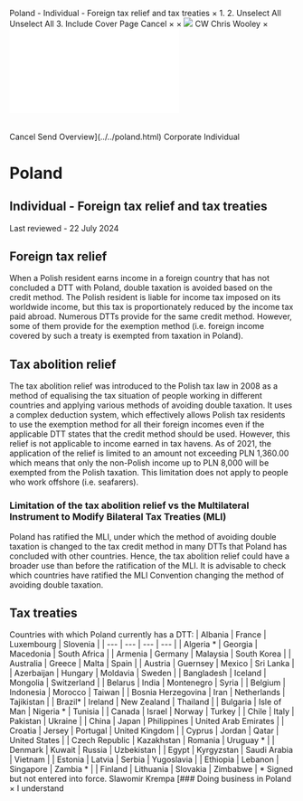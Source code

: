 Poland - Individual - Foreign tax relief and tax treaties
×
1.
2.
Unselect All
Unselect All
3.
Include Cover Page
Cancel
×
×
![](../../-/media/world-wide-tax-summaries/attachments/global---chris-wooley.ashx%3Frev=ac5e5f3223b34096b1afc2a6009c7320&revision=ac5e5f32-23b3-4096-b1af-c2a6009c7320&hash=859B7ADC84DC2CBEC9760E9E6EE7DE6D0A8BFCDF)
CW
Chris Wooley
×
![](foreign-tax-relief-and-tax-treaties.html)
######
Cancel
Send
Overview](../../poland.html)
Corporate
Individual
# Poland
## Individual - Foreign tax relief and tax treaties
Last reviewed - 22 July 2024
## Foreign tax relief
When a Polish resident earns income in a foreign country that has not concluded a DTT with Poland, double taxation is avoided based on the credit method. The Polish resident is liable for income tax imposed on its worldwide income, but this tax is proportionately reduced by the income tax paid abroad. Numerous DTTs provide for the same credit method. However, some of them provide for the exemption method (i.e. foreign income covered by such a treaty is exempted from taxation in Poland).
## Tax abolition relief
The tax abolition relief was introduced to the Polish tax law in 2008 as a method of equalising the tax situation of people working in different countries and applying various methods of avoiding double taxation.
It uses a complex deduction system, which effectively allows Polish tax residents to use the exemption method for all their foreign incomes even if the applicable DTT states that the credit method should be used. However, this relief is not applicable to income earned in tax havens.
As of 2021, the application of the relief is limited to an amount not exceeding PLN 1,360.00 which means that only the non-Polish income up to PLN 8,000 will be exempted from the Polish taxation. This limitation does not apply to people who work offshore (i.e. seafarers).
### Limitation of the tax abolition relief vs the Multilateral Instrument to Modify Bilateral Tax Treaties (MLI)
Poland has ratified the MLI, under which the method of avoiding double taxation is changed to the tax credit method in many DTTs that Poland has concluded with other countries. Hence, the tax abolition relief could have a broader use than before the ratification of the MLI.
It is advisable to check which countries have ratified the MLI Convention changing the method of avoiding double taxation.
## Tax treaties
Countries with which Poland currently has a DTT:
| Albania | France | Luxembourg | Slovenia |
| --- | --- | --- | --- |
| Algeria \* | Georgia | Macedonia | South Africa |
| Armenia | Germany | Malaysia | South Korea |
| Australia | Greece | Malta | Spain |
| Austria | Guernsey | Mexico | Sri Lanka |
| Azerbaijan | Hungary | Moldavia | Sweden |
| Bangladesh | Iceland | Mongolia | Switzerland |
| Belarus | India | Montenegro | Syria |
| Belgium | Indonesia | Morocco | Taiwan |
| Bosnia Herzegovina | Iran | Netherlands | Tajikistan |
| Brazil\* | Ireland | New Zealand | Thailand |
| Bulgaria | Isle of Man | Nigeria \* | Tunisia |
| Canada | Israel | Norway | Turkey |
| Chile | Italy | Pakistan | Ukraine |
| China | Japan | Philippines | United Arab Emirates |
| Croatia | Jersey | Portugal | United Kingdom |
| Cyprus | Jordan | Qatar | United States |
| Czech Republic | Kazakhstan | Romania | Uruguay \* |
| Denmark | Kuwait | Russia | Uzbekistan |
| Egypt | Kyrgyzstan | Saudi Arabia | Vietnam |
| Estonia | Latvia | Serbia | Yugoslavia |
| Ethiopia | Lebanon | Singapore | Zambia \* |
| Finland | Lithuania | Slovakia | Zimbabwe |
\* Signed but not entered into force.
Slawomir Krempa
[### Doing business in Poland
×
I understand